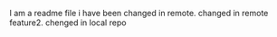I am a readme file
i have been changed in remote.
changed in remote feature2.
chenged in local repo
